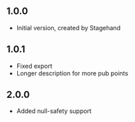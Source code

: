 ## 1.0.0

- Initial version, created by Stagehand

## 1.0.1

- Fixed export
- Longer description for more pub points

## 2.0.0

- Added null-safety support
